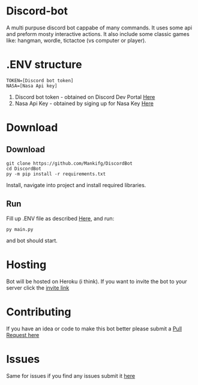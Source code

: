 # Discord-bot
A multi purpuse discord bot cappabe of many commands. It uses some api and preform mosty interactive actions. It also include some classic games like: hangman, wordle, tictactoe (vs computer or player).

# .ENV structure

```
TOKEN=[Discord bot token]
NASA=[Nasa Api key]
```

1. Discord bot token - obtained on Discord Dev Portal [Here](https://discord.com/developers/applications)
2. Nasa Api Key - obtained by siging up for Nasa Key [Here](https://api.nasa.gov/#signUp)

# Download
## Download
```
git clone https://github.com/Mankifg/DiscordBot
cd DiscordBot
py -m pip install -r requirements.txt
```
Install, navigate into project and install required libraries.
## Run
Fill up .ENV file as described [Here](https://github.com/Mankifg/DiscordBot#env-structure), and run:
```
py main.py
```
and bot should start.

# Hosting
Bot will be hosted on Heroku (i think). If you want to invite the bot to your server click the [invite link](https://discord.com/api/oauth2/authorize?client_id=811338711048388708&permissions=137707912288&scope=bot)

# Contributing
If you have an idea or code to make this bot better please submit a [Pull Request here](https://github.com/Mankifg/DiscordBot/pulls)

# Issues
Same for issues if you find any issues submit it [here](https://github.com/Mankifg/DiscordBot/issues)
